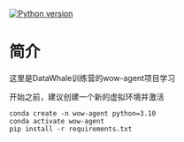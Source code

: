 [![Python version](https://img.shields.io/badge/python-3.10-blue.svg)](https://www.python.org/downloads/release/python-3100/)

# 简介
这里是DataWhale训练营的wow-agent项目学习

开始之前，建议创建一个新的虚拟环境并激活
```
conda create -n wow-agent python=3.10
conda activate wow-agent
pip install -r requirements.txt
```